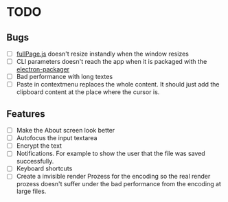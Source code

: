 # TODO

## Bugs
* [ ] [fullPage.js](https://github.com/alvarotrigo/fullPage.js/) doesn't resize instandly when the window resizes
* [ ] CLI parameters doesn't reach the app when it is packaged with the [electron-packager](https://github.com/electron-userland/electron-packager)
* [ ] Bad performance with long textes
* [ ] Paste in contextmenu replaces the whole content. It should just add the clipboard content at the place where the cursor is.

## Features
* [ ] Make the About screen look better
* [ ] Autofocus the input textarea
* [ ] Encrypt the text
* [ ] Notifications. For example to show the user that the file was saved successfully.
* [ ] Keyboard shortcuts
* [ ] Create a invisible render Prozess for the encoding so the real render prozess doesn't suffer under the  bad performance from the encoding at large files.
